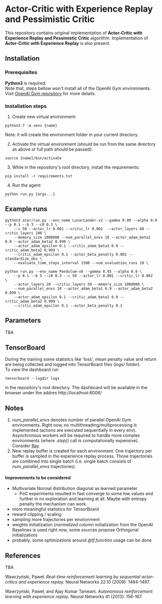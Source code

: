 # Actor-Critic with Experience Replay and Pessimistic Critic
This repository contains original implementation of **Actor-Critic with
 Experience Replay and Pessimistic Critic** algorithm.
 Implementation of **Actor-Critic with Experience Replay** is also present.
## Installation

### Prerequisites
**Python3** is required.  
Note that, steps bellow won't install 
all of the OpenAI Gym environments. Visit
[OpenAI Gym repository](https://github.com/openai/gym) for more details.

### Installation steps
1. Create new virtual environment:
```shell script
python3.7 -m venv {name}
```
Note: it will create the environment folder in your current directory.

2. Activate the virtual environment (should be run from the same directory as above
or full path should be passed):
```shell script
source {name}/bin/activate 
```
3. While in the repository's root directory, install the requirements:
```shell script
pip install -r requirements.txt
``` 

4. Run the agent:
```shell script
python run.py {args...}
``` 

## Example runs
```shell script
python3 acer/run.py --env_name LunarLander-v2 --gamma 0.99 --alpha 0.9 --p 0.1 --b 3 --c0 0.3 \
    --c 50 --actor_lr 0.001 --critic_lr 0.002  --actor_layers 60 --critic_layers 100 \
    --memory_size 1000000 --num_parallel_envs 10 --actor_adam_beta1 0.9 --actor_adam_beta2 0.999 \
    --actor_adam_epsilon 0.1 --critic_adam_beta1 0.9 --critic_adam_beta2 0.999 \
    --critic_adam_epsilon 0.1 --actor_beta_penalty 0.001 --standardize_obs \
    --evaluate_time_steps_interval 1500 --num_evaluation_runs 10 \
```
```shell script
python run.py --env_name Pendulum-v0 --gamma 0.95 --alpha 0.9 \
    --p 0.1 --b 5 --c0 0.3 --c 50 --actor_lr 0.001 --critic_lr 0.002  \
    --actor_layers 20 --critic_layers 50 --memory_size 1000000 \
    --num_parallel_envs 10 --actor_adam_beta1 0.9 --actor_adam_beta2 0.999 \
    --actor_adam_epsilon 0.1 --critic_adam_beta1 0.9 --critic_adam_beta2 0.999 \
    --critic_adam_epsilon 0.1 --actor_beta_penalty 0.1
```

## Parameters
TBA

## TensorBoard
During the training some statistics like 'loss', mean penalty value and return are being
collected and logged into TensorBoard files (*logs/* folder).  
To view the dashboard run
```shell script
tensorboard --logdir logs
```
in the repository's root directory. The dashboard will be available in the browser under
the addres http://localhost:6006/

## Notes
1. *num_parallel_envs* denotes number of parallel OpenAI Gym environments. Right now,
no multithreading/multiprocessing is implemented (actions are executed sequentially in every env).
Asynchronous workers will be required to handle more complex environments
 (where *.step()* call is computationally expensive). 
 Consider [Ray](https://github.com/ray-project/ray)  
2. New replay buffer is created for each environment. One trajectory per buffer is sampled
 in the experience replay process. Those trajectories are combined into single batch (i.e.
 single batch consists of *num_parallel_envs* trajectories).
 
 
 #### Improvements to be considered
 * Multivariate Normal distribution diagonal as learned parameter  
    * PoC experiments resulted in fast converge to some low values and
    further in no exploration and learning at all. 
    Maybe with entropy penalty the mechanism can work.
 * more meaningful statistics for TensorBoard
 * reward clipping / scaling
 * sampling more trajectories per environment
 * weights initialization (*normalized column* initialization from the OpenAI Baselines
 is used right now, some sources propose Orthogonal initialization)
 * probably, some optimizations around *@tf.function* usage can be done
 
 
 ## References
 
TBA
 
Wawrzyński, Paweł.
*Real-time reinforcement learning by sequential actor–critics
and experience replay.*
Neural Networks 22.10 (2009): 1484-1497.

Wawrzyński, Paweł, and Ajay Kumar Tanwani.
*Autonomous reinforcement learning with experience replay.*
Neural Networks 41 (2013): 156-167.



